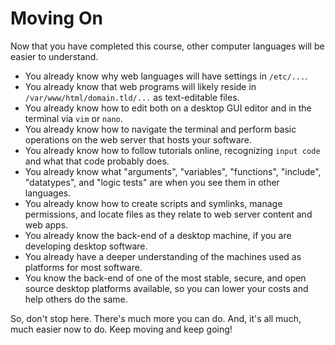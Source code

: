 # Moving On

Now that you have completed this course, other computer languages will be easier to understand.

- You already know why web languages will have settings in `/etc/...`.
- You already know that web programs will likely reside in `/var/www/html/domain.tld/...` as text-editable files.
- You already know how to edit both on a desktop GUI editor and in the terminal via `vim` or `nano`.
- You already know how to navigate the terminal and perform basic operations on the web server that hosts your software.
- You already know how to follow tutorials online, recognizing `input code` and what that code probably does.
- You already know what "arguments", "variables", "functions", "include", "datatypes", and "logic tests" are when you see them in other languages.
- You already know how to create scripts and symlinks, manage permissions, and locate files as they relate to web server content and web apps.
- You already know the back-end of a desktop machine, if you are developing desktop software.
- You already have a deeper understanding of the machines used as platforms for most software.
- You know the back-end of one of the most stable, secure, and open source desktop platforms available, so you can lower your costs and help others do the same.

So, don't stop here. There's much more you can do. And, it's all much, much easier now to do. Keep moving and keep going!
